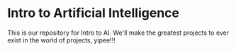 # Intro to Artificial Intelligence

This is our repository for Intro to AI. We'll make the greatest projects to ever exist in the world of projects, yipee!!!